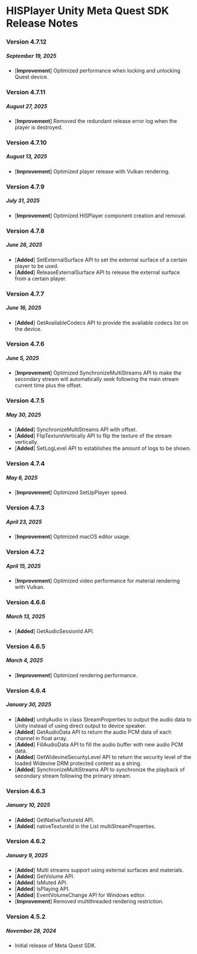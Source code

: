 # HISPlayer Unity Meta Quest SDK Release Notes

### Version 4.7.12
##### September 19, 2025
- [**Improvement**] Optimized performance when locking and unlocking Quest device.

### Version 4.7.11
##### August 27, 2025
- [**Improvement**] Removed the redundant release error log when the player is destroyed.

### Version 4.7.10
##### August 13, 2025
- [**Improvement**] Optimized player release with Vulkan rendering.

### Version 4.7.9
##### July 31, 2025
- [**Improvement**] Optimized HISPlayer component creation and removal.

### Version 4.7.8
##### June 26, 2025
- [**Added**] SetExternalSurface API to set the external surface of a certain player to be used.
- [**Added**] ReleaseExternalSurface API to release the external surface from a certain player.

### Version 4.7.7
##### June 16, 2025
- [**Added**] GetAvailableCodecs API to provide the available codecs list on the device.

### Version 4.7.6
##### June 5, 2025
- [**Improvement**] Optimized SynchronizeMultiStreams API to make the secondary stream will automatically seek following the main stream current time plus the offset.

### Version 4.7.5
##### May 30, 2025
- [**Added**] SynchronizeMultiStreams API with offset.
- [**Added**] FlipTextureVertically API to flip the texture of the stream vertically.
- [**Added**] SetLogLevel API to establishes the amount of logs to be shown.

### Version 4.7.4
##### May 6, 2025
- [**Improvement**] Optimized SetUpPlayer speed.

### Version 4.7.3
##### April 23, 2025
- [**Improvement**] Optimized macOS editor usage.

### Version 4.7.2
##### April 15, 2025
- [**Improvement**] Optimized video performance for material rendering with Vulkan.

### Version 4.6.6
##### March 13, 2025
- [**Added**] GetAudioSessionId API.

### Version 4.6.5
##### March 4, 2025
- [**Improvement**] Optimized rendering performance.

### Version 4.6.4
##### January 30, 2025
- [**Added**] unityAudio in class StreamProperties to output the audio data to Unity instead of using direct output to device speaker.
- [**Added**] GetAudioData API to return the audio PCM data of each channel in float array.
- [**Added**] FillAudioData API to fill the audio buffer with new audio PCM data.
- [**Added**] GetWidevineSecurityLevel API to return the security level of the loaded Widevine DRM protected content as a string.
- [**Added**] SynchronizeMultiStreams API to synchronize the playback of secondary stream following the primary stream.

### Version 4.6.3
##### January 10, 2025
- [**Added**] GetNativeTextureId API.
- [**Added**] nativeTextureId in the List<StreamProperties> multiStreamProperties.

### Version 4.6.2
##### January 9, 2025
- [**Added**] Multi streams support using external surfaces and materials.
- [**Added**] GetVolume API.
- [**Added**] IsMuted API.
- [**Added**] IsPlaying API.
- [**Added**] EventVolumeChange API for Windows editor.
- [**Improvement**] Removed multithreaded rendering restriction.

### Version 4.5.2
##### November 28, 2024
- Initial release of Meta Quest SDK.
